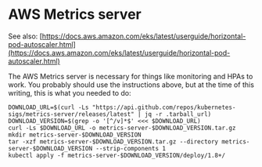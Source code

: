 # AWS Metrics server

See also: [https://docs.aws.amazon.com/eks/latest/userguide/horizontal-pod-autoscaler.html](https://docs.aws.amazon.com/eks/latest/userguide/horizontal-pod-autoscaler.html)

The AWS Metrics server is necessary for things like monitoring and HPAs to work. 
You probably should use the instructions above, but at the time of this writing, this is what you needed to do:

```shell
DOWNLOAD_URL=$(curl -Ls "https://api.github.com/repos/kubernetes-sigs/metrics-server/releases/latest" | jq -r .tarball_url)
DOWNLOAD_VERSION=$(grep -o '[^/v]*$' <<< $DOWNLOAD_URL)
curl -Ls $DOWNLOAD_URL -o metrics-server-$DOWNLOAD_VERSION.tar.gz
mkdir metrics-server-$DOWNLOAD_VERSION
tar -xzf metrics-server-$DOWNLOAD_VERSION.tar.gz --directory metrics-server-$DOWNLOAD_VERSION --strip-components 1
kubectl apply -f metrics-server-$DOWNLOAD_VERSION/deploy/1.8+/
```